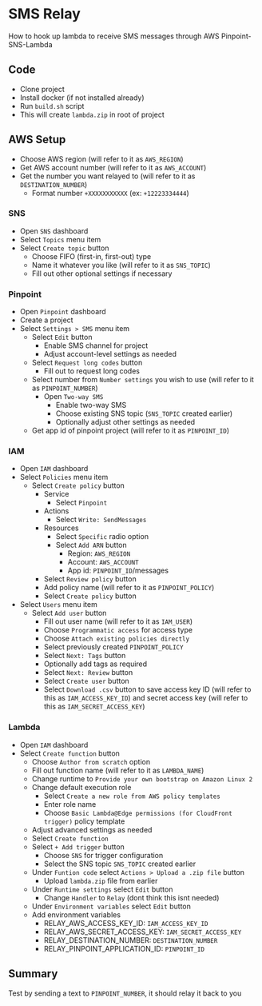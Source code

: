 # SMS Relay

How to hook up lambda to receive SMS messages through AWS Pinpoint-SNS-Lambda

## Code

- Clone project
- Install docker (if not installed already)
- Run `build.sh` script
- This will create `lambda.zip` in root of project

## AWS Setup

- Choose AWS region (will refer to it as `AWS_REGION`)
- Get AWS account number (will refer to it as `AWS_ACCOUNT`)
- Get the number you want relayed to (will refer to it as `DESTINATION_NUMBER`)
  - Format number `+XXXXXXXXXXX` (ex: `+12223334444`)

### SNS

- Open `SNS` dashboard
- Select `Topics` menu item
- Select `Create topic` button
  - Choose FIFO (first-in, first-out) type
  - Name it whatever you like (will refer to it as `SNS_TOPIC`)
  - Fill out other optional settings if necessary

### Pinpoint

- Open `Pinpoint` dashboard
- Create a project
- Select `Settings > SMS` menu item
  - Select `Edit` button
    - Enable SMS channel for project
    - Adjust account-level settings as needed
  - Select `Request long codes` button
    - Fill out to request long codes
  - Select number from `Number settings` you wish to use (will refer to it as `PINPOINT_NUMBER`)
    - Open `Two-way SMS`
      - Enable two-way SMS
      - Choose existing SNS topic (`SNS_TOPIC` created earlier)
      - Optionally adjust other settings as needed
  - Get app id of pinpoint project (will refer to it as `PINPOINT_ID`)

### IAM

- Open `IAM` dashboard
- Select `Policies` menu item
  - Select `Create policy` button
    - Service
      - Select `Pinpoint`
    - Actions
      - Select `Write: SendMessages`
    - Resources
      - Select `Specific` radio option
      - Select `Add ARN` button
        - Region: `AWS_REGION`
        - Account: `AWS_ACCOUNT`
        - App id: `PINPOINT_ID`/messages
    - Select `Review policy` button
    - Add policy name (will refer to it as `PINPOINT_POLICY`)
    - Select `Create policy` button
- Select `Users` menu item
  - Select `Add user` button
    - Fill out user name (will refer to it as `IAM_USER`)
    - Choose `Programmatic access` for access type
    - Choose `Attach existing policies directly`
    - Select previously created `PINPOINT_POLICY`
    - Select `Next: Tags` button
    - Optionally add tags as required
    - Select `Next: Review` button
    - Select `Create user` button
    - Select `Download .csv` button to save access key ID (will refer to this as `IAM_ACCESS_KEY_ID`) and secret access key (will refer to this as `IAM_SECRET_ACCESS_KEY`)

### Lambda

- Open `IAM` dashboard
- Select `Create function` button
  - Choose `Author from scratch` option
  - Fill out function name (will refer to it as `LAMBDA_NAME`)
  - Change runtime to `Provide your own bootstrap on Amazon Linux 2`
  - Change default execution role
    - Select `Create a new role from AWS policy templates`
    - Enter role name
    - Choose `Basic Lambda@Edge permissions (for CloudFront trigger)` policy template
  - Adjust advanced settings as needed
  - Select `Create function`
  - Select `+ Add trigger` button
    - Choose `SNS` for trigger configuration
    - Select the SNS topic `SNS_TOPIC` created earlier
  - Under `Funtion code` select `Actions > Upload a .zip file` button
    - Upload `lambda.zip` file from earlier
  - Under `Runtime settings` select `Edit` button
    - Change `Handler` to `Relay` (dont think this isnt needed)
  - Under `Environment variables` select `Edit` button
  - Add environment variables
    - RELAY_AWS_ACCESS_KEY_ID: `IAM_ACCESS_KEY_ID`
    - RELAY_AWS_SECRET_ACCESS_KEY: `IAM_SECRET_ACCESS_KEY`
    - RELAY_DESTINATION_NUMBER: `DESTINATION_NUMBER`
    - RELAY_PINPOINT_APPLICATION_ID: `PINPOINT_ID`

## Summary

Test by sending a text to `PINPOINT_NUMBER`, it should relay it back to you
